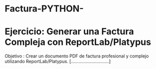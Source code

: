 # Factura-PYTHON-
<h1>Ejercicio: Generar una Factura Compleja con ReportLab/Platypus </h1>
Objetivo : 
Crear un documento PDF de factura profesional y complejo utilizando ReportLab/Platypus. 
[..............................]
